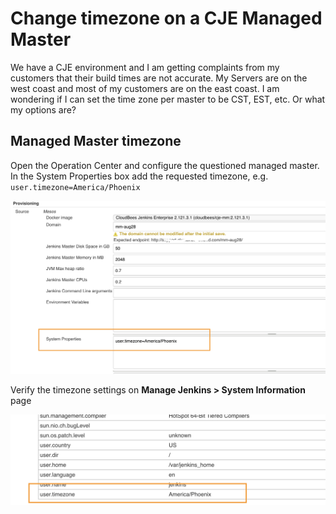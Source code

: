 # Change timezone on a CJE Managed Master

We have a CJE environment and I am getting complaints from my customers that their build times are not accurate. My Servers are on the west coast and most of my customers are on the east coast. I am wondering if I can set the time zone per master to be CST, EST, etc. Or what my options are?


## Managed Master timezone

Open the Operation Center and configure the questioned managed master.
In the System Properties box add the requested timezone, e.g. `user.timezone=America/Phoenix`


![](timezone1.png)

Verify the timezone settings on **Manage Jenkins > System Information** page

![](timezone2.png)

